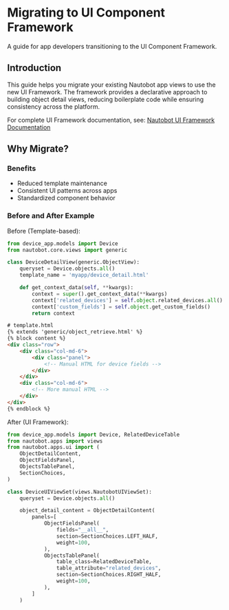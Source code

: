 # Migrating to UI Component Framework
A guide for app developers transitioning to the UI Component Framework.

## Introduction

This guide helps you migrate your existing Nautobot app views to use the new UI Framework. The framework provides a declarative approach to building object detail views, reducing boilerplate code while ensuring consistency across the platform.

For complete UI Framework documentation, see: [Nautobot UI Framework Documentation](../../../core/ui-component-framework.md)

## Why Migrate?

### Benefits
- Reduced template maintenance
- Consistent UI patterns across apps
- Standardized component behavior

### Before and After Example

Before (Template-based):
```python title="views.py"
from device_app.models import Device
from nautobot.core.views import generic

class DeviceDetailView(generic.ObjectView):
    queryset = Device.objects.all()
    template_name = 'myapp/device_detail.html'

    def get_context_data(self, **kwargs):
        context = super().get_context_data(**kwargs)
        context['related_devices'] = self.object.related_devices.all()
        context['custom_fields'] = self.object.get_custom_fields()
        return context
```
```html title="template.html"
# template.html
{% extends 'generic/object_retrieve.html' %}
{% block content %}
<div class="row">
    <div class="col-md-6">
        <div class="panel">
            <!-- Manual HTML for device fields -->
        </div>
    </div>
    <div class="col-md-6">
        <!-- More manual HTML -->
    </div>
</div>
{% endblock %}
```

After (UI Framework):
```python
from device_app.models import Device, RelatedDeviceTable
from nautobot.apps import views
from nautobot.apps.ui import (
    ObjectDetailContent,
    ObjectFieldsPanel,
    ObjectsTablePanel,
    SectionChoices,
)

class DeviceUIViewSet(views.NautobotUIViewSet):
    queryset = Device.objects.all()

    object_detail_content = ObjectDetailContent(
        panels=[
            ObjectFieldsPanel(
                fields="__all__",
                section=SectionChoices.LEFT_HALF,
                weight=100,
            ),
            ObjectsTablePanel(
                table_class=RelatedDeviceTable,
                table_attribute="related_devices",
                section=SectionChoices.RIGHT_HALF,
                weight=100,
            ),
        ]
    )
```
